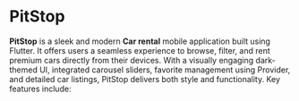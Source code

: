 # PitStop
**PitStop** is a sleek and modern **Car rental** mobile application built using Flutter. It offers users a seamless experience to browse, filter, and rent premium cars directly from their devices. With a visually engaging dark-themed UI, integrated carousel sliders, favorite management using Provider, and detailed car listings, PitStop delivers both style and functionality. Key features include:
